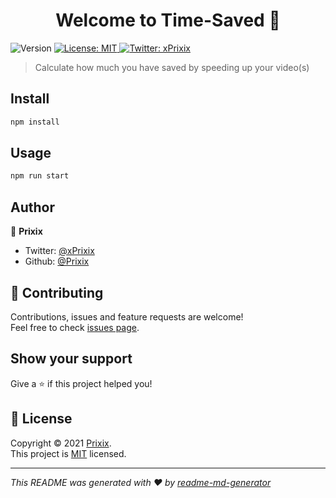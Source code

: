 <h1 align="center">Welcome to Time-Saved 👋</h1>
<p>
  <img alt="Version" src="https://img.shields.io/badge/version-DEV-blue.svg?cacheSeconds=2592000" />
  <a href="https://github.com/Prixix/Time-Saved/blob/main/LICENSE" target="_blank">
    <img alt="License: MIT" src="https://img.shields.io/badge/License-MIT-yellow.svg" />
  </a>
  <a href="https://twitter.com/xPrixix" target="_blank">
    <img alt="Twitter: xPrixix" src="https://img.shields.io/twitter/follow/xPrixix.svg?style=social" />
  </a>
</p>

> Calculate how much you have saved by speeding up your video(s)

## Install

```sh
npm install
```

## Usage

```sh
npm run start
```

## Author

👤 **Prixix**

* Twitter: [@xPrixix](https://twitter.com/xPrixix)
* Github: [@Prixix](https://github.com/Prixix)

## 🤝 Contributing

Contributions, issues and feature requests are welcome!<br />Feel free to check [issues page](https://github.com/Prixix/Time-Saved/issues). 

## Show your support

Give a ⭐️ if this project helped you!

## 📝 License

Copyright © 2021 [Prixix](https://github.com/Prixix).<br />
This project is [MIT](https://github.com/Prixix/Time-Saved/blob/main/LICENSE) licensed.

***
_This README was generated with ❤️ by [readme-md-generator](https://github.com/kefranabg/readme-md-generator)_
